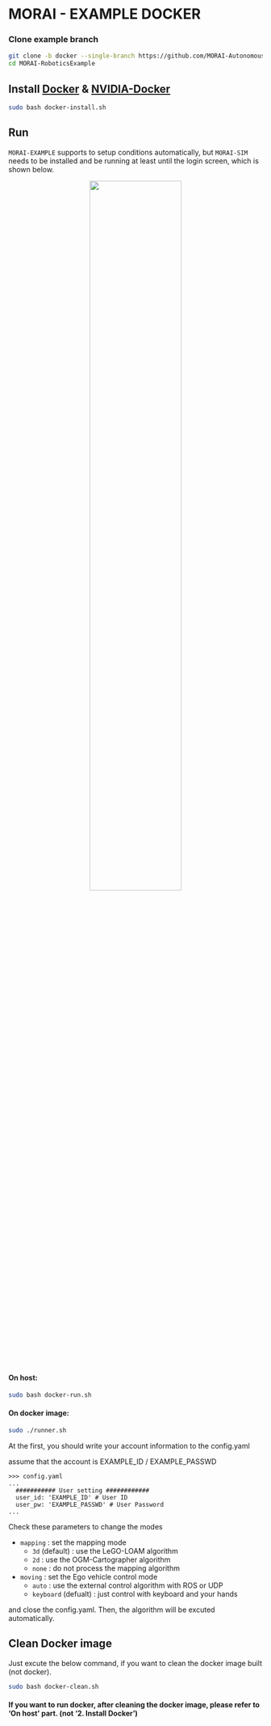 # MORAI - EXAMPLE DOCKER
### Clone example branch 
```bash
git clone -b docker --single-branch https://github.com/MORAI-Autonomous/MORAI-RoboticsExample.git
cd MORAI-RoboticsExample
```

## Install [Docker](https://docs.docker.com/engine/install/ubuntu/) & [NVIDIA-Docker](https://docs.nvidia.com/datacenter/cloud-native/container-toolkit/install-guide.html#docker)

```bash
sudo bash docker-install.sh
```

## Run
`MORAI-EXAMPLE` supports to setup conditions automatically, but `MORAI-SIM` needs to be installed and be running at least until the login screen, which is shown below.

<p align="center"><img src = "https://user-images.githubusercontent.com/93243768/163738426-3b31375a-838e-4a1c-b97d-fc6993d67262.png" width="60%"></p>

#### On host:
```bash
sudo bash docker-run.sh
```

#### On docker image:
```bash
sudo ./runner.sh
```
At the first, you should write your account information to the config.yaml

assume that the account is EXAMPLE_ID / EXAMPLE_PASSWD
```
>>> config.yaml
...
  ########### User setting ############
  user_id: 'EXAMPLE_ID' # User ID
  user_pw: 'EXAMPLE_PASSWD' # User Password
...
```
Check these parameters to change the modes
- `mapping` : set the mapping mode
  - `3d` (default) : use the LeGO-LOAM algorithm
  - `2d` : use the OGM-Cartographer algorithm
  - `none` : do not process the mapping algorithm
- `moving` : set the Ego vehicle control mode
  - `auto` : use the external control algorithm with ROS or UDP
  - `keyboard` (defualt)  : just control with keyboard and your hands

and close the config.yaml. Then, the algorithm will be excuted automatically.

## Clean Docker image
Just excute the below command, if you want to clean the docker image built (not docker).  
```bash
sudo bash docker-clean.sh
```
#### If you want to run docker, after cleaning the docker image, please refer to ‘On host’ part. (not ‘2. Install Docker’)
